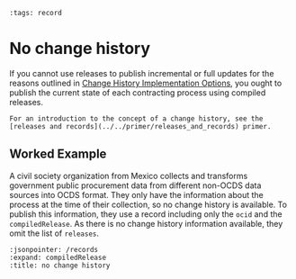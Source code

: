 ```{workedexample} No change history
:tags: record
```

# No change history

If you cannot use releases to publish incremental or full updates for the reasons outlined in [Change History Implementation Options](change_history_options.md), you ought to publish the current state of each contracting process using compiled releases.

```{note}
For an introduction to the concept of a change history, see the [releases and records](../../primer/releases_and_records) primer.
```

## Worked Example

A civil society organization from Mexico collects and transforms government public procurement data from different non-OCDS data sources into OCDS format. They only have the information about the process at the time of their collection, so no change history is available. To publish this information, they use a record including only the `ocid` and the `compiledRelease`. As there is no change history information available, they omit the list of `releases`.

```{jsoninclude} ../../examples/no_change_history/no_change_history.json
:jsonpointer: /records
:expand: compiledRelease
:title: no change history
```
